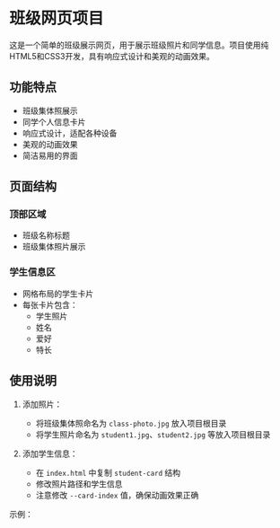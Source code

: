 # 班级网页项目

这是一个简单的班级展示网页，用于展示班级照片和同学信息。项目使用纯HTML5和CSS3开发，具有响应式设计和美观的动画效果。

## 功能特点

- 班级集体照展示
- 同学个人信息卡片
- 响应式设计，适配各种设备
- 美观的动画效果
- 简洁易用的界面

## 页面结构

### 顶部区域
- 班级名称标题
- 班级集体照片展示

### 学生信息区
- 网格布局的学生卡片
- 每张卡片包含：
  - 学生照片
  - 姓名
  - 爱好
  - 特长

## 使用说明

1. 添加照片：
   - 将班级集体照命名为 `class-photo.jpg` 放入项目根目录
   - 将学生照片命名为 `student1.jpg`、`student2.jpg` 等放入项目根目录

2. 添加学生信息：
   - 在 `index.html` 中复制 `student-card` 结构
   - 修改照片路径和学生信息
   - 注意修改 `--card-index` 值，确保动画效果正确

示例：